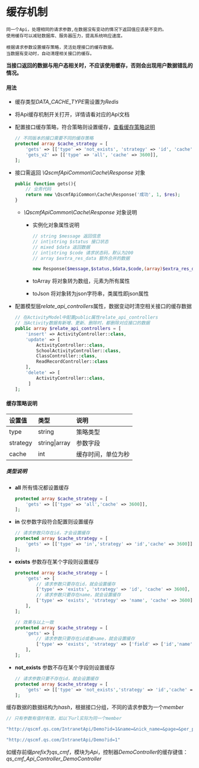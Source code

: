 # 缓存机制

```
同一个Api，处理相同的请求参数,在数据没有变动的情况下返回值应该是不变的。
使用缓存可以减轻数据库、服务器压力，提高系统响应速度。

根据请求参数设置缓存策略，灵活处理接口的缓存数据。
当数据有变动时，自动清理相关接口的缓存。
```

**当接口返回的数据与用户态相关时，不应该使用缓存，否则会出现用户数据错乱的情况。**

#### 用法

+ 缓存类型*DATA_CACHE_TYPE*需设置为*Redis*

+ 将Api缓存机制开关打开，详情请看对应的Api文档

+ 配置接口缓存策略，符合策略则设置缓存，[查看缓存策略说明](https://github.com/quansitech/qscmf-api/blob/master/docs/Cache.md#%E7%BC%93%E5%AD%98%E7%AD%96%E7%95%A5%E8%AF%B4%E6%98%8E)
  
  ```php
  // 不同版本的接口需要不同的缓存策略
  protected array $cache_strategy = [
      'gets' => [['type' => 'not_exists', 'strategy' => 'id', 'cache' => 3600]],
      'gets_v2' => [['type' => 'all', 'cache' => 3600]],
  ];
  ```

+ 接口需返回 *\QscmfApiCommon\Cache\Response* 对象
  
  ```php
  public function gets(){
      // 业务代码
      return new \QscmfApiCommon\Cache\Response('成功', 1, $res);
  }
  ```
  
  + *\QscmfApiCommon\Cache\Response* 对象说明
    
    + 实例化对象属性说明
      
      ```php
      // string $message 返回信息
      // int|string $status 接口状态
      // mixed $data 返回数据
      // int|string $code 请求状态码，默认为200
      // array $extra_res_data 额外合并的数据
      
      new Response($message,$status,$data,$code,(array)$extra_res_data);
      ```
    
    + toArray 将对象转为数组，元素为所有属性
    
    + toJson 将对象转为json字符串，类属性即json属性

+ 配置模型层*relate_api_controllers*属性，数据变动时清空相关接口的缓存数据
  
  ```php
  // 在ActivityModel中配置public属性relate_api_controllers
  // 当Activity数据有新增、更新、删除时，都删除对应接口的数据
  public array $relate_api_controllers = [
      'insert' => ActivityController::class,
      'update' => [
          ActivityController::class,
          SchoolActivityController::class,
          ClassController::class,
          ReadRecordController::class
      ],
      'delete' => [
          ActivityController::class,
       ]
  ];
  ```

#### 缓存策略说明

| 设置值      | 类型            | 说明        |
|:-------- |:------------- |:--------- |
| type     | string        | 策略类型      |
| strategy | string\|array | 参数字段      |
| cache    | int           | 缓存时间，单位为秒 |

##### 类型说明

+ **all** 所有情况都设置缓存
  
  ```php
  protected array $cache_strategy = [
      'gets' => [['type' => 'all','cache' => 3600]],
  ];
  ```

+ **in** 仅参数字段符合配置则设置缓存
  
  ```php
  // 请求参数只存在id，才会设置缓存
  protected array $cache_strategy = [
      'gets' => [['type' => 'in','strategy' => 'id','cache' => 3600]],
  ];
  ```

+ **exists** 参数存在某个字段则设置缓存
  
  ```php
  protected array $cache_strategy = [
      'gets' => [
          // 请求参数只要存在id，就会设置缓存
          ['type' => 'exists', 'strategy' => 'id', 'cache' => 3600],
          // 请求参数只要存在name，就会设置缓存
          ['type' => 'exists', 'strategy' => 'name', 'cache' => 3600],
      ],
  ];
  
  // 效果与以上一致
  protected array $cache_strategy = [
      'gets' => [
          // 请求参数只要存在id或者name，就会设置缓存
          ['type' => 'exists', 'strategy' => ['field' => ['id','name'], 'logic' => 'or'], 'cache' => 3600],
      ],
  ];
  ```

+ **not_exists** 参数不存在某个字段则设置缓存
  
  ```php
  // 请求参数只要不存在id，就会设置缓存
  protected array $cache_strategy = [
      'gets' => [['type' => 'not_exists','strategy' => 'id','cache' => 3600]],
  ];
  ```

缓存数据的数据结构为*hash*，根据接口分组，不同的请求参数为一个*member*

```php
// 只有参数有值时有效，如以下url实际为同一个member

"http://qscmf.qs.com/IntranetApi/Demo?id=1&name=&nick_name=&page=&per_page="

"http://qscmf.qs.com/IntranetApi/Demo?id=1"
```

如缓存前缀*prefix*为*qs_cmf*，模块为*Api*，控制器*DemoController*的缓存键值：
*qs_cmf_Api_Controller_DemoController*